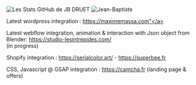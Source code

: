   ![Les Stats GitHub de JB DRUET](https://github-readme-stats.vercel.app/api?username=jibdrt&count_private=true&show_icons=true&theme=radical)
  ![Jean-Baptiste](https://github-readme-stats.vercel.app/api/top-langs/?username=jibdrt&theme=radical&layout=compact)  
  
  Latest wordpress integration : <a href="maximemassa.com" target="_blank">https://maximemassa.com"</a>
  
  Latest webflow integration, animation & interaction with Json object from Blender: https://studio-lesintrepides.com/  
  (in progress)
  
  Shopify integration : https://serialcolor.art/ - 
                        https://superbee.fr
  
  CSS, Javascript @ GSAP integration : https://camcha.fr
  (landing page & offers)
